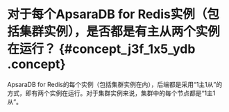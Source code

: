 # 对于每个ApsaraDB for Redis实例（包括集群实例），是否都是有主从两个实例在运行？ {#concept_j3f_1x5_ydb .concept}

ApsaraDB for Redis的每个实例（包括集群实例在内），后端都是采用“1主1从”的方式，即有两个实例在运行。对于集群实例来说，集群中的每个节点都是“1主1从”。

